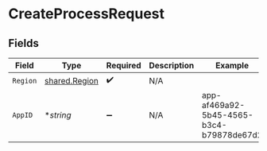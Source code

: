 # CreateProcessRequest


## Fields

| Field                                          | Type                                           | Required                                       | Description                                    | Example                                        |
| ---------------------------------------------- | ---------------------------------------------- | ---------------------------------------------- | ---------------------------------------------- | ---------------------------------------------- |
| `Region`                                       | [shared.Region](../../models/shared/region.md) | :heavy_check_mark:                             | N/A                                            |                                                |
| `AppID`                                        | **string*                                      | :heavy_minus_sign:                             | N/A                                            | app-af469a92-5b45-4565-b3c4-b79878de67d2       |
